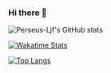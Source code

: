 ### Hi there 👋
![Perseus-Ljf's GitHub stats](https://github-readme-stats.vercel.app/api?username=Perseus-Ljf&count_private=true&show_icons=true&theme=radical)


[![Wakatime Stats](https://github-readme-stats.vercel.app/api/wakatime?username=Perseus)](https://github.com/Perseus-Ljf)
<!--START_SECTION:waka-->
<!--END_SECTION:waka-->


[![Top Langs](https://github-readme-stats.vercel.app/api/top-langs/?username=Perseus-Ljf&layout=compact&title_color=ffffff&icon_color=bb2acf&text_color=daf7dc&bg_color=151515)](https://github.com/anuraghazra/github-readme-stats)

